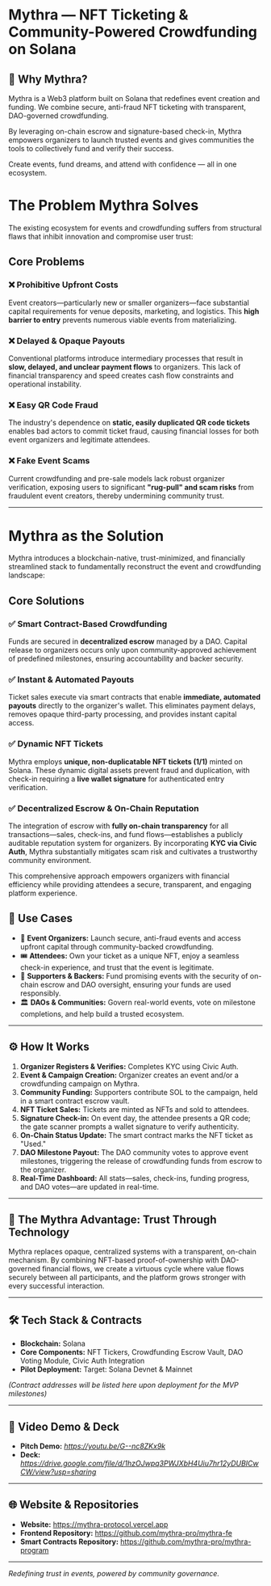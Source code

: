 # Mythra — NFT Ticketing & Community-Powered Crowdfunding on Solana

## 💫 Why Mythra?

Mythra is a Web3 platform built on Solana that redefines event creation and funding. We combine secure, anti-fraud NFT ticketing with transparent, DAO-governed crowdfunding.

By leveraging on-chain escrow and signature-based check-in, Mythra empowers organizers to launch trusted events and gives communities the tools to collectively fund and verify their success.

Create events, fund dreams, and attend with confidence — all in one ecosystem.

# The Problem Mythra Solves

The existing ecosystem for events and crowdfunding suffers from structural flaws that inhibit innovation and compromise user trust:

## Core Problems

### ❌ Prohibitive Upfront Costs
Event creators—particularly new or smaller organizers—face substantial capital requirements for venue deposits, marketing, and logistics. This **high barrier to entry** prevents numerous viable events from materializing.

### ❌ Delayed & Opaque Payouts
Conventional platforms introduce intermediary processes that result in **slow, delayed, and unclear payment flows** to organizers. This lack of financial transparency and speed creates cash flow constraints and operational instability.

### ❌ Easy QR Code Fraud
The industry's dependence on **static, easily duplicated QR code tickets** enables bad actors to commit ticket fraud, causing financial losses for both event organizers and legitimate attendees.

### ❌ Fake Event Scams
Current crowdfunding and pre-sale models lack robust organizer verification, exposing users to significant **"rug-pull" and scam risks** from fraudulent event creators, thereby undermining community trust.

---

# Mythra as the Solution

Mythra introduces a blockchain-native, trust-minimized, and financially streamlined stack to fundamentally reconstruct the event and crowdfunding landscape:

## Core Solutions

### ✅ Smart Contract-Based Crowdfunding
Funds are secured in **decentralized escrow** managed by a DAO. Capital release to organizers occurs only upon community-approved achievement of predefined milestones, ensuring accountability and backer security.

### ✅ Instant & Automated Payouts
Ticket sales execute via smart contracts that enable **immediate, automated payouts** directly to the organizer's wallet. This eliminates payment delays, removes opaque third-party processing, and provides instant capital access.

### ✅ Dynamic NFT Tickets
Mythra employs **unique, non-duplicatable NFT tickets (1/1)** minted on Solana. These dynamic digital assets prevent fraud and duplication, with check-in requiring a **live wallet signature** for authenticated entry verification.

### ✅ Decentralized Escrow & On-Chain Reputation
The integration of escrow with **fully on-chain transparency** for all transactions—sales, check-ins, and fund flows—establishes a publicly auditable reputation system for organizers. By incorporating **KYC via Civic Auth**, Mythra substantially mitigates scam risk and cultivates a trustworthy community environment.

This comprehensive approach empowers organizers with financial efficiency while providing attendees a secure, transparent, and engaging platform experience.

## 🔗 Use Cases

- 🎤 **Event Organizers:** Launch secure, anti-fraud events and access upfront capital through community-backed crowdfunding.
- 🎟 **Attendees:** Own your ticket as a unique NFT, enjoy a seamless check-in experience, and trust that the event is legitimate.
- 🤝 **Supporters & Backers:** Fund promising events with the security of on-chain escrow and DAO oversight, ensuring your funds are used responsibly.
- 🏛 **DAOs & Communities:** Govern real-world events, vote on milestone completions, and help build a trusted ecosystem.

---

## ⚙️ How It Works

1. **Organizer Registers & Verifies:** Completes KYC using Civic Auth.
2. **Event & Campaign Creation:** Organizer creates an event and/or a crowdfunding campaign on Mythra.
3. **Community Funding:** Supporters contribute SOL to the campaign, held in a smart contract escrow vault.
4. **NFT Ticket Sales:** Tickets are minted as NFTs and sold to attendees.
5. **Signature Check-in:** On event day, the attendee presents a QR code; the gate scanner prompts a wallet signature to verify authenticity.
6. **On-Chain Status Update:** The smart contract marks the NFT ticket as "Used."
7. **DAO Milestone Payout:** The DAO community votes to approve event milestones, triggering the release of crowdfunding funds from escrow to the organizer.
8. **Real-Time Dashboard:** All stats—sales, check-ins, funding progress, and DAO votes—are updated in real-time.

---

## 🚀 The Mythra Advantage: Trust Through Technology

Mythra replaces opaque, centralized systems with a transparent, on-chain mechanism. By combining NFT-based proof-of-ownership with DAO-governed financial flows, we create a virtuous cycle where value flows securely between all participants, and the platform grows stronger with every successful interaction.

---

## 🛠 Tech Stack & Contracts

- **Blockchain:** Solana
- **Core Components:** NFT Tickers, Crowdfunding Escrow Vault, DAO Voting Module, Civic Auth Integration
- **Pilot Deployment:** Target: Solana Devnet & Mainnet

*(Contract addresses will be listed here upon deployment for the MVP milestones)*

---

## 🎥 Video Demo & Deck

- **Pitch Demo:** *https://youtu.be/G--nc8ZKx9k*
- **Deck:** *https://drive.google.com/file/d/1hzOJwpq3PWJXbH4Uiu7hr12yDUBICwCW/view?usp=sharing*

---

## 🌐 Website & Repositories

- **Website:** https://mythra-protocol.vercel.app
- **Frontend Repository:** https://github.com/mythra-pro/mythra-fe
- **Smart Contracts Repository:** https://github.com/mythra-pro/mythra-program

---

*Redefining trust in events, powered by community governance.*